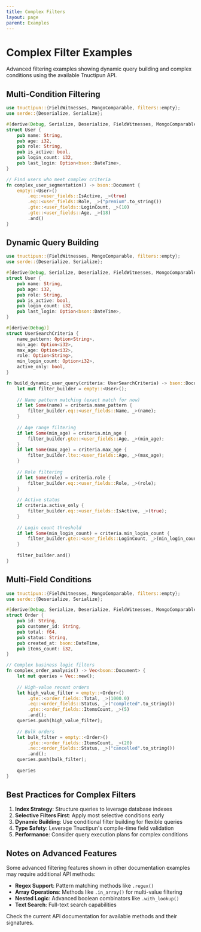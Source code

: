 ```yaml
---
title: Complex Filters
layout: page
parent: Examples
---
```


# Complex Filter Examples

Advanced filtering examples showing dynamic query building and complex conditions using the available Tnuctipun API.

## Multi-Condition Filtering

```rust
use tnuctipun::{FieldWitnesses, MongoComparable, filters::empty};
use serde::{Deserialize, Serialize};

#[derive(Debug, Serialize, Deserialize, FieldWitnesses, MongoComparable)]
struct User {
    pub name: String,
    pub age: i32,
    pub role: String,
    pub is_active: bool,
    pub login_count: i32,
    pub last_login: Option<bson::DateTime>,
}

// Find users who meet complex criteria
fn complex_user_segmentation() -> bson::Document {
    empty::<User>()
        .eq::<user_fields::IsActive, _>(true)
        .eq::<user_fields::Role, _>("premium".to_string())
        .gte::<user_fields::LoginCount, _>(10)
        .gte::<user_fields::Age, _>(18)
        .and()
}
```

## Dynamic Query Building

```rust
use tnuctipun::{FieldWitnesses, MongoComparable, filters::empty};
use serde::{Deserialize, Serialize};

#[derive(Debug, Serialize, Deserialize, FieldWitnesses, MongoComparable)]
struct User {
    pub name: String,
    pub age: i32,
    pub role: String,
    pub is_active: bool,
    pub login_count: i32,
    pub last_login: Option<bson::DateTime>,
}

#[derive(Debug)]
struct UserSearchCriteria {
    name_pattern: Option<String>,
    min_age: Option<i32>,
    max_age: Option<i32>,
    role: Option<String>,
    min_login_count: Option<i32>,
    active_only: bool,
}

fn build_dynamic_user_query(criteria: UserSearchCriteria) -> bson::Document {
    let mut filter_builder = empty::<User>();
    
    // Name pattern matching (exact match for now)
    if let Some(name) = criteria.name_pattern {
        filter_builder.eq::<user_fields::Name, _>(name);
    }
    
    // Age range filtering
    if let Some(min_age) = criteria.min_age {
        filter_builder.gte::<user_fields::Age, _>(min_age);
    }
    if let Some(max_age) = criteria.max_age {
        filter_builder.lte::<user_fields::Age, _>(max_age);
    }
    
    // Role filtering
    if let Some(role) = criteria.role {
        filter_builder.eq::<user_fields::Role, _>(role);
    }
    
    // Active status
    if criteria.active_only {
        filter_builder.eq::<user_fields::IsActive, _>(true);
    }
    
    // Login count threshold
    if let Some(min_login_count) = criteria.min_login_count {
        filter_builder.gte::<user_fields::LoginCount, _>(min_login_count);
    }
    
    filter_builder.and()
}
```

## Multi-Field Conditions

```rust
use tnuctipun::{FieldWitnesses, MongoComparable, filters::empty};
use serde::{Deserialize, Serialize};

#[derive(Debug, Serialize, Deserialize, FieldWitnesses, MongoComparable)]
struct Order {
    pub id: String,
    pub customer_id: String,
    pub total: f64,
    pub status: String,
    pub created_at: bson::DateTime,
    pub items_count: i32,
}

// Complex business logic filters
fn complex_order_analysis() -> Vec<bson::Document> {
    let mut queries = Vec::new();
    
    // High-value recent orders
    let high_value_filter = empty::<Order>()
        .gte::<order_fields::Total, _>(1000.0)
        .eq::<order_fields::Status, _>("completed".to_string())
        .gte::<order_fields::ItemsCount, _>(5)
        .and();
    queries.push(high_value_filter);
    
    // Bulk orders 
    let bulk_filter = empty::<Order>()
        .gte::<order_fields::ItemsCount, _>(20)
        .ne::<order_fields::Status, _>("cancelled".to_string())
        .and();
    queries.push(bulk_filter);
    
    queries
}
```

## Best Practices for Complex Filters

1. **Index Strategy**: Structure queries to leverage database indexes
2. **Selective Filters First**: Apply most selective conditions early
3. **Dynamic Building**: Use conditional filter building for flexible queries
4. **Type Safety**: Leverage Tnuctipun's compile-time field validation
5. **Performance**: Consider query execution plans for complex conditions

## Notes on Advanced Features

Some advanced filtering features shown in other documentation examples may require additional API methods:

- **Regex Support**: Pattern matching methods like `.regex()` 
- **Array Operations**: Methods like `.in_array()` for multi-value filtering
- **Nested Logic**: Advanced boolean combinators like `.with_lookup()`
- **Text Search**: Full-text search capabilities

Check the current API documentation for available methods and their signatures.
